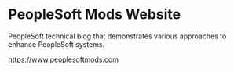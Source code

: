 # PeopleSoft Mods Website

PeopleSoft technical blog that demonstrates various approaches to enhance PeopleSoft systems.

https://www.peoplesoftmods.com
